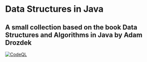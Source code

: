 # Data Structures in Java
## A small collection based on the book Data Structures and Algorithms in Java by Adam Drozdek

[![CodeQL](https://github.com/dmancilla85/java-drozdek/actions/workflows/codeql.yml/badge.svg?branch=master)](https://github.com/dmancilla85/java-drozdek/actions/workflows/codeql.yml)
